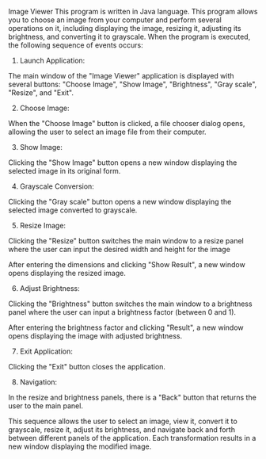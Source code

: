 Image Viewer 
This program is written in Java language.
This program allows you to choose an image from your computer and perform several operations on it, including displaying the image, resizing it, adjusting its brightness, and converting it to grayscale.
When the program is executed, the following sequence of events occurs:


1. Launch Application:

 The main window of the "Image Viewer" application is displayed with several buttons: "Choose Image", "Show Image", "Brightness", "Gray scale", "Resize", and "Exit".

2. Choose Image:

When the "Choose Image" button is clicked, a file chooser dialog opens, allowing the user to select an image file from their computer.

3. Show Image:

Clicking the "Show Image" button opens a new window displaying the selected image in its original form.

4. Grayscale Conversion:

Clicking the "Gray scale" button opens a new window displaying the selected image converted to grayscale.

5. Resize Image:

Clicking the "Resize" button switches the main window to a resize panel where the user can input the desired width and height for the image

After entering the dimensions and clicking "Show Result", a new window opens displaying the resized image.

6. Adjust Brightness:

Clicking the "Brightness" button switches the main window to a brightness panel where the user can input a brightness factor (between 0 and 1).

After entering the brightness factor and clicking "Result", a new window opens displaying the image with adjusted brightness.

7. Exit Application:

 Clicking the "Exit" button closes the application.

8. Navigation:

In the resize and brightness panels, there is a "Back" button that returns the user to the main panel.  
    
This sequence allows the user to select an image, view it, convert it to grayscale, resize it, adjust its brightness, and navigate back and forth between different panels of the application. 
Each transformation results in a new window displaying the modified image.
